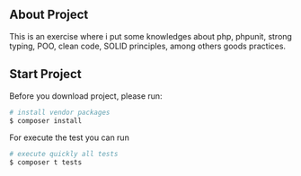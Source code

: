## About Project

This is an exercise where i put some knowledges about php, phpunit, strong typing, POO, clean code, SOLID principles, among others goods practices.

## Start Project

Before you download project, please run:

```bash
# install vendor packages
$ composer install
```

For execute the test you can run

```bash
# execute quickly all tests
$ composer t tests
```